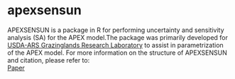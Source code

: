 # apexsensun
APEXSENSUN is a package in R for performing uncertainty and sensitivity analysis (SA) for the APEX model.The package was primarily developed for [USDA-ARS Grazinglands Research Laboratory](https://www.ars.usda.gov/plains-area/el-reno-ok/grazinglands-research-laboratory/) to assist in parametrization of the APEX model. For more information on the structure of APEXSENSUN and citation, please refer to:</br> [Paper](https://onlinelibrary.wiley.com/doi/10.1111/1752-1688.12686) 
